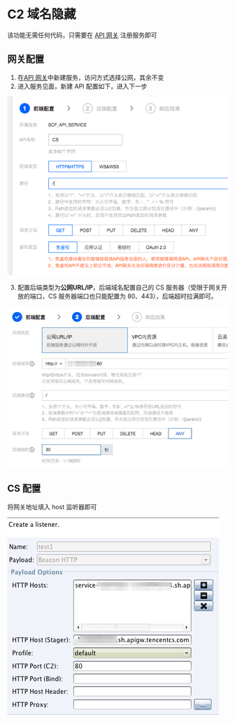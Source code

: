 # C2 域名隐藏

该功能无需任何代码，只需要在 [API 网关](https://console.cloud.tencent.com/apigateway/service) 注册服务即可

## 网关配置
1. 在[API 网关](https://console.cloud.tencent.com/apigateway/service)中新建服务，访问方式选择公网，其余不变
2. 进入服务见面，新建 API 配置如下，进入下一步

![API](img/API.png)

3. 配置后端类型为**公网URL/IP**，后端域名配置自己的 CS 服务器（受限于网关开放的端口，CS 服务器端口也只能配置为 80、443），后端超时拉满即可。

![url](img/url.jpg)

## CS 配置
将网关地址填入 host 监听器即可

![listener](img/listener.jpg)
